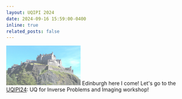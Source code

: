 ```yaml
---
layout: UQIPI 2024
date: 2024-09-16 15:59:00-0400
inline: true
related_posts: false
---
```


<img src='assets/img/edinburgh-castle.jpg' width=200 height=auto> Edinburgh here I come! Let's go to the [UQIPI24](https://www.icms.org.uk/UQIPI24): UQ for Inverse Problems and Imaging workshop!
